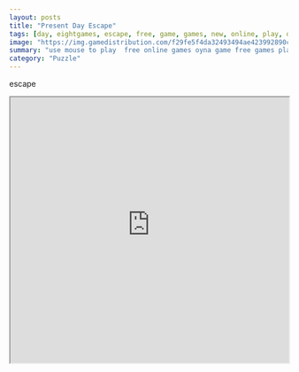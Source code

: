 ```yaml
---
layout: posts
title: "Present Day Escape"
tags: [day, eightgames, escape, free, game, games, new, online, play, download, present, free, online, games, oyna, game, free, games, play, play, games]
image: "https://img.gamedistribution.com/f29fe5f4da32493494ae423992890c05.jpg"
summary: "use mouse to play  free online games oyna game free games play play games"
category: "Puzzle"
---
```


escape

<iframe width="100%" height="480px;" src="https://flash.gamedistribution.com?game=f29fe5f4da32493494ae423992890c05"></iframe>